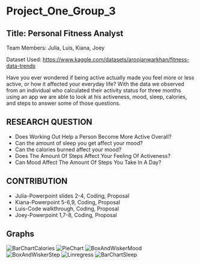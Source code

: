 # Project_One_Group_3
## Title: Personal Fitness Analyst 
Team Members: Julia, Luis, Kiana, Joey

Dataset Used: https://www.kaggle.com/datasets/aroojanwarkhan/fitness-data-trends

Have you ever wondered if being active actually made you feel more or less active, or how it affected your everyday life? With the data we observed from an individual who calculated their activity status for three months using an app we are able to look at his activeness, mood, sleep, calories, and steps to answer some of those questions.

## RESEARCH QUESTION
- Does Working Out Help a Person Become More Active Overall?
- Can the amount of sleep you get affect your mood?
- Can the calories burned affect your mood?
- Does The Amount Of Steps Affect Your Feeling Of Activeness?
- Can Mood Affect The Amount Of Steps You Take In A Day?

## CONTRIBUTION
- Julia-Powerpoint slides 2-4, Coding, Proposal
- Kiana-Powerpoint 5-6,9, Coding, Proposal
- Luis-Code walkthrough, Coding, Proposal
- Joey-Powerpoint 1,7-8, Coding, Proposal

## Graphs
![BarChartCalories](https://user-images.githubusercontent.com/125215083/233240218-1693b60a-a0fb-4aee-9c5c-29e3a6f140a7.png)
![PieChart](https://user-images.githubusercontent.com/125215083/233240222-623bd442-1f8e-4a87-b03d-4c2118044475.png)
![BoxAndWiskerMood](https://user-images.githubusercontent.com/125215083/233240231-f0d9fa37-0f85-47f3-80b2-18c862ff48b7.png)
![BoxAndWiskerStep](https://user-images.githubusercontent.com/125215083/233240239-4a9ffb4d-7d93-45f6-bd76-62d402be5742.png)
![Linregress](https://user-images.githubusercontent.com/125215083/233240245-418abf92-e347-4ac7-b29a-764789a1a0e6.png)
![BarChartSleep](https://user-images.githubusercontent.com/125215083/233240253-6fc905a7-f68d-47e1-8b5d-4220aa533d21.png)
